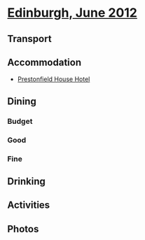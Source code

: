 # [Edinburgh, June 2012](http://en.wikipedia.org/wiki/Edinburgh)

## Transport

## Accommodation

* [Prestonfield House Hotel](http://www.prestonfield.com)

## Dining

### Budget

### Good

### Fine

## Drinking

## Activities

## Photos
